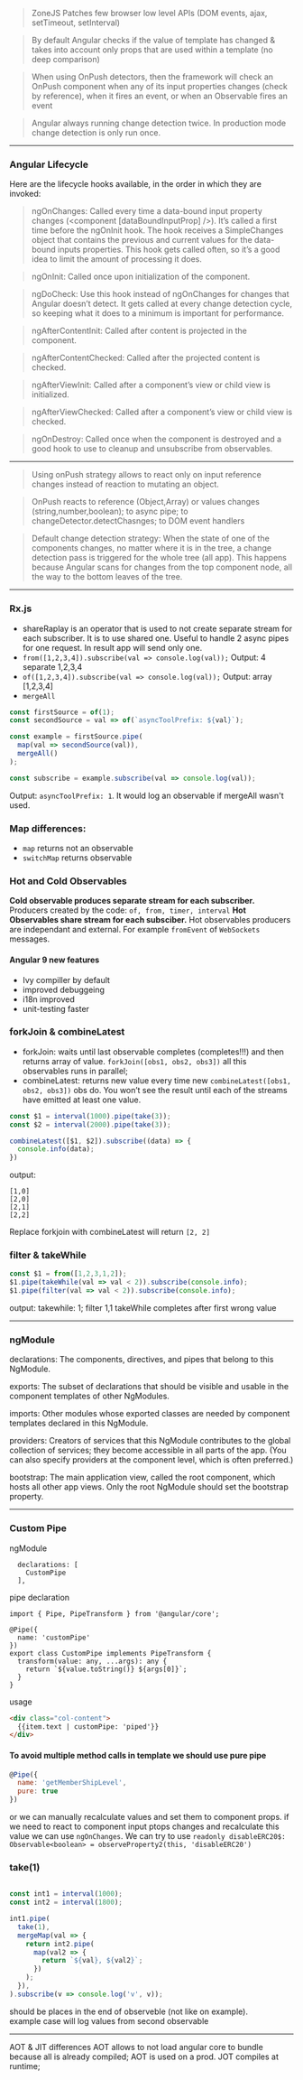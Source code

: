 > ZoneJS Patches few browser low level APIs (DOM events, ajax, setTimeout, setInterval)

> By default Angular checks if the value of template has changed & takes into account only props that are 
> used within a template
> (no deep comparison)

>When using OnPush detectors, then the framework will check an OnPush component when any of its input
> properties changes (check by reference), when it fires an event, or when an Observable fires an event

> Angular always running change detection twice. In production mode change detection is only run once.

---
### Angular Lifecycle
Here are the lifecycle hooks available, in the order in which they are invoked:
> ngOnChanges: Called every time a data-bound input property changes (<component [dataBoundInputProp] />). It’s called a first time before the ngOnInit hook. The hook receives a SimpleChanges object that contains the previous and current values for the data-bound inputs properties. This hook gets called often, so it’s a good idea to limit the amount of processing it does.

> ngOnInit: Called once upon initialization of the component.

> ngDoCheck: Use this hook instead of ngOnChanges for changes that Angular doesn’t detect. It gets called at every change detection cycle, so keeping what it does to a minimum is important for performance.

> ngAfterContentInit: Called after content is projected in the component.

> ngAfterContentChecked: Called after the projected content is checked.

> ngAfterViewInit: Called after a component’s view or child view is initialized.

> ngAfterViewChecked: Called after a component’s view or child view is checked.

> ngOnDestroy: Called once when the component is destroyed and a good hook to use to cleanup and unsubscribe from observables.
---

> Using onPush strategy allows to react only on input reference changes instead of reaction to mutating an object.

> OnPush reacts to reference (Object,Array) or values changes (string,number,boolean); to async pipe; to changeDetector.detectChasnges; to DOM event handlers

> Default change detection strategy: When the state of one of the components changes, no matter where it is in the tree, a change detection pass is triggered for the whole tree (all app). This happens because Angular scans for changes from the top component node, all the way to the bottom leaves of the tree. 

---
### Rx.js
- shareRaplay is an operator that is used to not create separate stream for each subscriber.
It is to use shared one. Useful to handle 2 async pipes for one request. In result app will send only one.
- `from([1,2,3,4]).subscribe(val => console.log(val));` Output: 4 separate 1,2,3,4
- `of([1,2,3,4]).subscribe(val => console.log(val));` Output: array [1,2,3,4]
- `mergeAll`
```ts
const firstSource = of(1);
const secondSource = val => of(`asyncToolPrefix: ${val}`);

const example = firstSource.pipe(
  map(val => secondSource(val)),
  mergeAll()
);

const subscribe = example.subscribe(val => console.log(val));
```
Output: `asyncToolPrefix: 1`. It would log an observable if mergeAll wasn't used.


### Map differences:

- `map` returns not an observable
- `switchMap` returns observable

### Hot and Cold Observables
**Cold observable produces separate stream for each subscriber.** Producers created by the code: `of, from, timer, interval`
**Hot Observables share stream for each subsciber.**
Hot observables producers are independant and external. For example `fromEvent` of `WebSockets` messages.

#### Angular 9 new features
- Ivy compiller by default
- improved debuggeing
- i18n improved
- unit-testing faster

### forkJoin & combineLatest
- forkJoin: waits until last observable completes (completes!!!) and then returns array of value. `forkJoin([obs1, obs2, obs3])` all this
observables runs in parallel;
- combineLatest: returns new value every time new `combineLatest([obs1, obs2, obs3])` obs do. 
You won’t see the result until each of the streams have emitted at least one value.

```ts
const $1 = interval(1000).pipe(take(3));
const $2 = interval(2000).pipe(take(3));

combineLatest([$1, $2]).subscribe((data) => {
  console.info(data);
})
```
output:
```
[1,0]
[2,0]
[2,1]
[2,2]
```
Replace forkjoin with combineLatest will return `[2, 2]`

### filter & takeWhile

```ts
const $1 = from([1,2,3,1,2]);
$1.pipe(takeWhile(val => val < 2)).subscribe(console.info);
$1.pipe(filter(val => val < 2)).subscribe(console.info);
```
output: takewhile: 1; filter 1,1
takeWhile completes after first wrong value

---

### ngModule
declarations: The components, directives, and pipes that belong to this NgModule.

exports: The subset of declarations that should be visible and usable in the component templates of other NgModules.

imports: Other modules whose exported classes are needed by component templates declared in this NgModule.

providers: Creators of services that this NgModule contributes to the global collection of services; they become accessible in all parts of the app. (You can also specify providers at the component level, which is often preferred.)

bootstrap: The main application view, called the root component, which hosts all other app views. Only the root NgModule should set the bootstrap property.

---

### Custom Pipe

ngModule
```angular2
  declarations: [
    CustomPipe
  ],
```
pipe declaration
```angular2
import { Pipe, PipeTransform } from '@angular/core';

@Pipe({
  name: 'customPipe'
})
export class CustomPipe implements PipeTransform {
  transform(value: any, ...args): any {
    return `${value.toString()} ${args[0]}`;
  }
}
```
usage
```html
<div class="col-content">
  {{item.text | customPipe: 'piped'}}
</div>
```

#### To avoid multiple method calls in template we should use pure pipe
```js
@Pipe({
  name: 'getMemberShipLevel',
  pure: true
})
```
or we can manually  recalculate values and set them to component props.
if we need to react to component input ptops changes and recalculate this value we can use `ngOnChanges`.
We can try to use `readonly disableERC20$: Observable<boolean> = observeProperty2(this, 'disableERC20')`

### take(1)  
```js

const int1 = interval(1000);
const int2 = interval(1800);

int1.pipe(
  take(1),
  mergeMap(val => {
    return int2.pipe(
      map(val2 => {
        return `${val}, ${val2}`;
      })
    );
  }),
).subscribe(v => console.log('v', v));
```
should be places in the end of observeble (not like on example).  
example case will log values from second observable

---

AOT & JIT differences
AOT allows to not load angular core to bundle because all is already compiled; AOT is used on a prod. JOT compiles at runtime;


